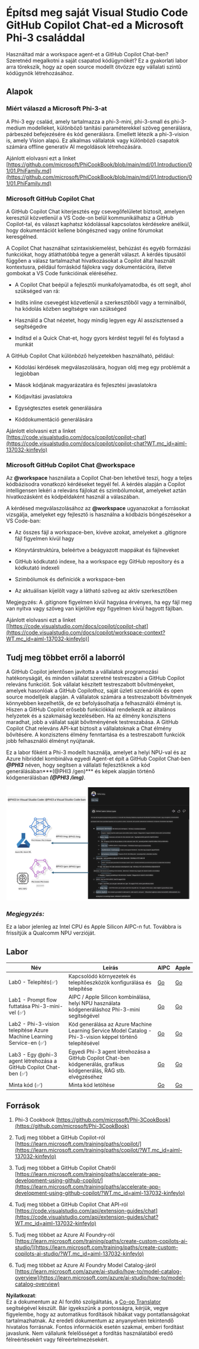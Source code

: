 <!--
CO_OP_TRANSLATOR_METADATA:
{
  "original_hash": "00b7a699de8ac405fa821f4c0f7fc0ab",
  "translation_date": "2025-05-09T19:16:28+00:00",
  "source_file": "md/02.Application/02.Code/Phi3/VSCodeExt/README.md",
  "language_code": "hu"
}
-->
# **Építsd meg saját Visual Studio Code GitHub Copilot Chat-ed a Microsoft Phi-3 családdal**

Használtad már a workspace agent-et a GitHub Copilot Chat-ben? Szeretnéd megalkotni a saját csapatod kódügynökét? Ez a gyakorlati labor arra törekszik, hogy az open source modellt ötvözze egy vállalati szintű kódügynök létrehozásához.

## **Alapok**

### **Miért válaszd a Microsoft Phi-3-at**

A Phi-3 egy család, amely tartalmazza a phi-3-mini, phi-3-small és phi-3-medium modelleket, különböző tanítási paraméterekkel szöveg generálásra, párbeszéd befejezésére és kód generálásra. Emellett létezik a phi-3-vision is, amely Vision alapú. Ez alkalmas vállalatok vagy különböző csapatok számára offline generatív AI megoldások létrehozására.

Ajánlott elolvasni ezt a linket [https://github.com/microsoft/PhiCookBook/blob/main/md/01.Introduction/01/01.PhiFamily.md](https://github.com/microsoft/PhiCookBook/blob/main/md/01.Introduction/01/01.PhiFamily.md)

### **Microsoft GitHub Copilot Chat**

A GitHub Copilot Chat kiterjesztés egy csevegőfelületet biztosít, amelyen keresztül közvetlenül a VS Code-on belül kommunikálhatsz a GitHub Copilot-tal, és választ kaphatsz kódolással kapcsolatos kérdésekre anélkül, hogy dokumentációt kellene böngészned vagy online fórumokat keresgélned.

A Copilot Chat használhat szintaxiskiemelést, behúzást és egyéb formázási funkciókat, hogy átláthatóbbá tegye a generált választ. A kérdés típusától függően a válasz tartalmazhat hivatkozásokat a Copilot által használt kontextusra, például forráskód fájlokra vagy dokumentációra, illetve gombokat a VS Code funkcióinak eléréséhez.

- A Copilot Chat beépül a fejlesztői munkafolyamatodba, és ott segít, ahol szükséged van rá:

- Indíts inline csevegést közvetlenül a szerkesztőből vagy a terminálból, ha kódolás közben segítségre van szükséged

- Használd a Chat nézetet, hogy mindig legyen egy AI asszisztensed a segítségedre

- Indítsd el a Quick Chat-et, hogy gyors kérdést tegyél fel és folytasd a munkát

A GitHub Copilot Chat különböző helyzetekben használható, például:

- Kódolási kérdések megválaszolására, hogyan oldj meg egy problémát a legjobban

- Mások kódjának magyarázatára és fejlesztési javaslatokra

- Kódjavítási javaslatokra

- Egységtesztes esetek generálására

- Kóddokumentáció generálására

Ajánlott elolvasni ezt a linket [https://code.visualstudio.com/docs/copilot/copilot-chat](https://code.visualstudio.com/docs/copilot/copilot-chat?WT.mc_id=aiml-137032-kinfeylo)


###  **Microsoft GitHub Copilot Chat @workspace**

Az **@workspace** használata a Copilot Chat-ben lehetővé teszi, hogy a teljes kódbázisodra vonatkozó kérdéseket tegyél fel. A kérdés alapján a Copilot intelligensen lekéri a releváns fájlokat és szimbólumokat, amelyeket aztán hivatkozásként és kódpéldaként használ a válaszában.

A kérdésed megválaszolásához az **@workspace** ugyanazokat a forrásokat vizsgálja, amelyeket egy fejlesztő is használna a kódbázis böngészésekor a VS Code-ban:

- Az összes fájl a workspace-ben, kivéve azokat, amelyeket a .gitignore fájl figyelmen kívül hagy

- Könyvtárstruktúra, beleértve a beágyazott mappákat és fájlneveket

- GitHub kódkutató indexe, ha a workspace egy GitHub repository és a kódkutató indexeli

- Szimbólumok és definíciók a workspace-ben

- Az aktuálisan kijelölt vagy a látható szöveg az aktív szerkesztőben

Megjegyzés: A .gitignore figyelmen kívül hagyása érvényes, ha egy fájl meg van nyitva vagy szöveg van kijelölve egy figyelmen kívül hagyott fájlban.

Ajánlott elolvasni ezt a linket [[https://code.visualstudio.com/docs/copilot/copilot-chat](https://code.visualstudio.com/docs/copilot/workspace-context?WT.mc_id=aiml-137032-kinfeylo)]


## **Tudj meg többet erről a laborról**

A GitHub Copilot jelentősen javította a vállalatok programozási hatékonyságát, és minden vállalat szeretné testreszabni a GitHub Copilot releváns funkcióit. Sok vállalat készített testreszabott bővítményeket, amelyek hasonlóak a GitHub Copilothoz, saját üzleti szcenárióik és open source modelljeik alapján. A vállalatok számára a testreszabott bővítmények könnyebben kezelhetők, de ez befolyásolhatja a felhasználói élményt is. Hiszen a GitHub Copilot erősebb funkciókkal rendelkezik az általános helyzetek és a szakmaiság kezelésében. Ha az élmény konzisztens maradhat, jobb a vállalat saját bővítményének testreszabása. A GitHub Copilot Chat releváns API-kat biztosít a vállalatoknak a Chat élmény bővítésére. A konzisztens élmény fenntartása és a testreszabott funkciók jobb felhasználói élményt nyújtanak.

Ez a labor főként a Phi-3 modellt használja, amelyet a helyi NPU-val és az Azure hibriddel kombinálva egyedi Agent-et épít a GitHub Copilot Chat-ben ***@PHI3*** néven, hogy segítsen a vállalati fejlesztőknek a kód generálásában***(@PHI3 /gen)*** és képek alapján történő kódgenerálásban ***(@PHI3 /img)***.

![PHI3](../../../../../../../translated_images/cover.410a18b85555fad4ca8bfb8f0b1776a96ae7f8eae1132b8f0c09d4b92b8e3365.hu.png)

### ***Megjegyzés:*** 

Ez a labor jelenleg az Intel CPU és Apple Silicon AIPC-n fut. Továbbra is frissítjük a Qualcomm NPU verzióját.


## **Labor**


| Név | Leírás | AIPC | Apple |
| ------------ | ----------- | -------- |-------- |
| Lab0 - Telepítés(✅) | Kapcsolódó környezetek és telepítőeszközök konfigurálása és telepítése | [Go](./HOL/AIPC/01.Installations.md) |[Go](./HOL/Apple/01.Installations.md) |
| Lab1 - Prompt flow futtatása Phi-3-mini-vel (✅) | AIPC / Apple Silicon kombinálása, helyi NPU használata kódgeneráláshoz Phi-3-mini segítségével | [Go](./HOL/AIPC/02.PromptflowWithNPU.md) |  [Go](./HOL/Apple/02.PromptflowWithMLX.md) |
| Lab2 - Phi-3-vision telepítése Azure Machine Learning Service-en (✅) | Kód generálása az Azure Machine Learning Service Model Catalog - Phi-3-vision képpel történő telepítésével | [Go](./HOL/AIPC/03.DeployPhi3VisionOnAzure.md) |[Go](./HOL/Apple/03.DeployPhi3VisionOnAzure.md) |
| Lab3 - Egy @phi-3 agent létrehozása a GitHub Copilot Chat-ben (✅)  | Egyedi Phi-3 agent létrehozása a GitHub Copilot Chat-ben kódgenerálás, grafikus kódgenerálás, RAG stb. elvégzéséhez | [Go](./HOL/AIPC/04.CreatePhi3AgentInVSCode.md) | [Go](./HOL/Apple/04.CreatePhi3AgentInVSCode.md) |
| Minta kód (✅)  | Minta kód letöltése | [Go](../../../../../../../code/07.Lab/01/AIPC) | [Go](../../../../../../../code/07.Lab/01/Apple) |


## **Források**

1. Phi-3 Cookbook [https://github.com/microsoft/Phi-3CookBook](https://github.com/microsoft/Phi-3CookBook)

2. Tudj meg többet a GitHub Copilot-ról [https://learn.microsoft.com/training/paths/copilot/](https://learn.microsoft.com/training/paths/copilot/?WT.mc_id=aiml-137032-kinfeylo)

3. Tudj meg többet a GitHub Copilot Chatről [https://learn.microsoft.com/training/paths/accelerate-app-development-using-github-copilot/](https://learn.microsoft.com/training/paths/accelerate-app-development-using-github-copilot/?WT.mc_id=aiml-137032-kinfeylo)

4. Tudj meg többet a GitHub Copilot Chat API-ról [https://code.visualstudio.com/api/extension-guides/chat](https://code.visualstudio.com/api/extension-guides/chat?WT.mc_id=aiml-137032-kinfeylo)

5. Tudj meg többet az Azure AI Foundry-ról [https://learn.microsoft.com/training/paths/create-custom-copilots-ai-studio/](https://learn.microsoft.com/training/paths/create-custom-copilots-ai-studio/?WT.mc_id=aiml-137032-kinfeylo)

6. Tudj meg többet az Azure AI Foundry Model Catalog-járól [https://learn.microsoft.com/azure/ai-studio/how-to/model-catalog-overview](https://learn.microsoft.com/azure/ai-studio/how-to/model-catalog-overview)

**Nyilatkozat**:  
Ez a dokumentum az AI fordító szolgáltatás, a [Co-op Translator](https://github.com/Azure/co-op-translator) segítségével készült. Bár igyekszünk a pontosságra, kérjük, vegye figyelembe, hogy az automatikus fordítások hibákat vagy pontatlanságokat tartalmazhatnak. Az eredeti dokumentum az anyanyelvén tekintendő hivatalos forrásnak. Fontos információk esetén szakmai, emberi fordítást javaslunk. Nem vállalunk felelősséget a fordítás használatából eredő félreértésekért vagy félreértelmezésekért.
